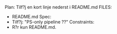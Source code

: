 Plan: Tilf?j en kort linje nederst i README.md
FILES:
- README.md
Spec:
- Tilf?j: "PS-only pipeline ??"
Constraints:
- R?r kun README.md.
